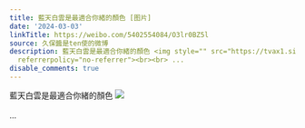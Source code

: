 ```yaml
---
title: 藍天白雲是最適合你緒的顏色 [图片]
date: '2024-03-03'
linkTitle: https://weibo.com/5402554084/O3lr0BZ5l
source: 久保醬是ten使的微博
description: 藍天白雲是最適合你緒的顏色 <img style="" src="https://tvax1.sinaimg.cn/large/005TCz76gy1hne6ycqhcrj30u00mhgng.jpg"
  referrerpolicy="no-referrer"><br><br> ...
disable_comments: true
---
```

藍天白雲是最適合你緒的顏色 <img style="" src="https://tvax1.sinaimg.cn/large/005TCz76gy1hne6ycqhcrj30u00mhgng.jpg" referrerpolicy="no-referrer"><br><br> ...